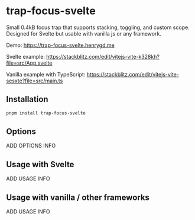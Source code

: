 # trap-focus-svelte

Small 0.4kB focus trap that supports stacking, toggling, and custom scope. Designed for Svelte but usable with vanilla js or any framework.

Demo: https://trap-focus-svelte.henrygd.me

Svelte example: https://stackblitz.com/edit/vitejs-vite-k328kh?file=src/App.svelte

Vanilla example with TypeScript: https://stackblitz.com/edit/vitejs-vite-sesxte?file=src/main.ts

## Installation

```bash
pnpm install trap-focus-svelte
```

## Options

ADD OPTIONS INFO

## Usage with Svelte

ADD USAGE INFO

## Usage with vanilla / other frameworks

ADD USAGE INFO
